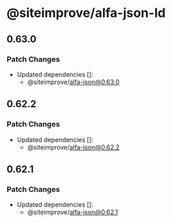 # @siteimprove/alfa-json-ld

## 0.63.0

### Patch Changes

- Updated dependencies []:
  - @siteimprove/alfa-json@0.63.0

## 0.62.2

### Patch Changes

- Updated dependencies []:
  - @siteimprove/alfa-json@0.62.2

## 0.62.1

### Patch Changes

- Updated dependencies []:
  - @siteimprove/alfa-json@0.62.1
